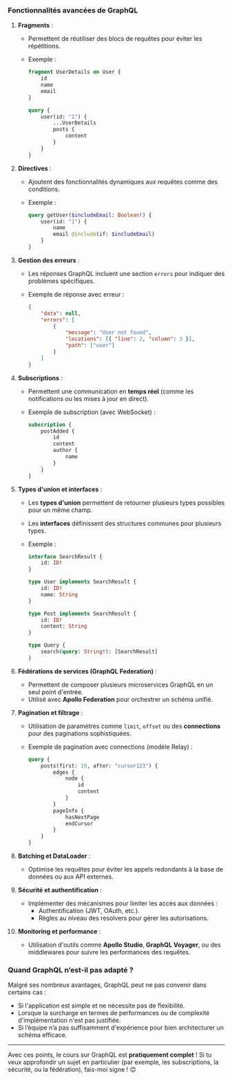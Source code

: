 
### **Fonctionnalités avancées de GraphQL**

1. **Fragments** :
    
    - Permettent de réutiliser des blocs de requêtes pour éviter les répétitions.
    - Exemple :
        
        ```graphql
        fragment UserDetails on User {
            id
            name
            email
        }
        
        query {
            user(id: "1") {
                ...UserDetails
                posts {
                    content
                }
            }
        }
        ```
        
2. **Directives** :
    
    - Ajoutent des fonctionnalités dynamiques aux requêtes comme des conditions.
    - Exemple :
        
        ```graphql
        query getUser($includeEmail: Boolean!) {
            user(id: "1") {
                name
                email @include(if: $includeEmail)
            }
        }
        ```
        
3. **Gestion des erreurs** :
    
    - Les réponses GraphQL incluent une section `errors` pour indiquer des problèmes spécifiques.
    - Exemple de réponse avec erreur :
        
        ```json
        {
            "data": null,
            "errors": [
                {
                    "message": "User not found",
                    "locations": [{ "line": 2, "column": 3 }],
                    "path": ["user"]
                }
            ]
        }
        ```
        
4. **Subscriptions** :
    
    - Permettent une communication en **temps réel** (comme les notifications ou les mises à jour en direct).
    - Exemple de subscription (avec WebSocket) :
        
        ```graphql
        subscription {
            postAdded {
                id
                content
                author {
                    name
                }
            }
        }
        ```
        
5. **Types d'union et interfaces** :
    
    - Les **types d'union** permettent de retourner plusieurs types possibles pour un même champ.
    - Les **interfaces** définissent des structures communes pour plusieurs types.
    - Exemple :
        
        ```graphql
        interface SearchResult {
            id: ID!
        }
        
        type User implements SearchResult {
            id: ID!
            name: String
        }
        
        type Post implements SearchResult {
            id: ID!
            content: String
        }
        
        type Query {
            search(query: String!): [SearchResult]
        }
        ```
        
6. **Fédérations de services (GraphQL Federation)** :
    
    - Permettent de composer plusieurs microservices GraphQL en un seul point d'entrée.
    - Utilisé avec **Apollo Federation** pour orchestrer un schéma unifié.
7. **Pagination et filtrage** :
    
    - Utilisation de paramètres comme `limit`, `offset` ou des **connections** pour des paginations sophistiquées.
    - Exemple de pagination avec connections (modèle Relay) :
        
        ```graphql
        query {
            posts(first: 10, after: "cursor123") {
                edges {
                    node {
                        id
                        content
                    }
                }
                pageInfo {
                    hasNextPage
                    endCursor
                }
            }
        }
        ```
        
8. **Batching et DataLoader** :
    
    - Optimise les requêtes pour éviter les appels redondants à la base de données ou aux API externes.
9. **Sécurité et authentification** :
    
    - Implémenter des mécanismes pour limiter les accès aux données :
        - Authentification (JWT, OAuth, etc.).
        - Règles au niveau des resolvers pour gérer les autorisations.
10. **Monitoring et performance** :
    
    - Utilisation d'outils comme **Apollo Studio**, **GraphQL Voyager**, ou des middlewares pour suivre les performances des requêtes.



### **Quand GraphQL n’est-il pas adapté ?**

Malgré ses nombreux avantages, GraphQL peut ne pas convenir dans certains cas :

- Si l'application est simple et ne nécessite pas de flexibilité.
- Lorsque la surcharge en termes de performances ou de complexité d'implémentation n'est pas justifiée.
- Si l’équipe n’a pas suffisamment d'expérience pour bien architecturer un schéma efficace.

---

Avec ces points, le cours sur GraphQL est **pratiquement complet** ! Si tu veux approfondir un sujet en particulier (par exemple, les subscriptions, la sécurité, ou la fédération), fais-moi signe ! 😊